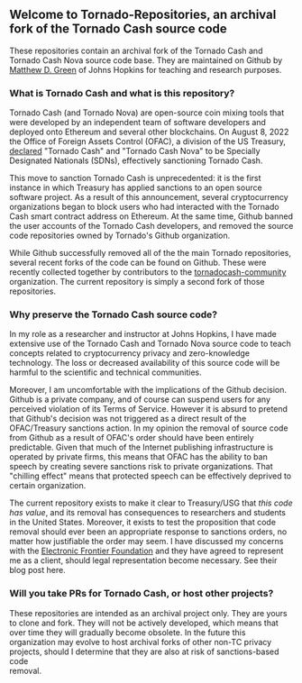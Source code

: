 ## Welcome to Tornado-Repositories, an archival fork of the Tornado Cash source code

These repositories contain an archival fork of the Tornado Cash and Tornado Cash Nova source code base. 
They are maintained on Github by [Matthew D. Green](https://isi.jhu.edu/~mgreen/) of Johns Hopkins for teaching and research purposes.

### What is Tornado Cash and what is this repository?

Tornado Cash (and Tornado Nova) are open-source coin mixing tools that were developed by an independent team of software
developers and deployed onto Ethereum and several other blockchains. On August 8, 2022 the Office of Foreign
Assets Control (OFAC), a division of the US Treasury, [declared](https://home.treasury.gov/news/press-releases/jy0916) "Tornado Cash" and "Tornado Cash Nova" to be
Specially Designated Nationals (SDNs), effectively sanctioning Tornado Cash.

This move to sanction Tornado Cash is unprecedented: it is the first instance in which Treasury
has applied sanctions to an open source software project. As a result of this announcement, several cryptocurrency
organizations began to block users who had interacted with the Tornado Cash smart contract address on Ethereum. 
At the same time, Github banned the user accounts of the Tornado Cash developers, and removed the source code repositories owned by
Tornado's Github organization. 

While Github successfully removed all of the the main Tornado repositories, several recent forks of the code can be found on Github. These were recently collected together by contributors to the [tornadocash-community](https://github.com/tornadocash-community) organization. The current repository is simply a second fork of those repositories. 

### Why preserve the Tornado Cash source code?

In my role as a researcher and instructor at Johns Hopkins, I have made extensive use of the Tornado Cash and Tornado Nova source code 
to teach concepts related to cryptocurrency privacy and zero-knowledge technology. The loss or decreased availability of this 
source code will be harmful to the scientific and technical communities.

Moreover, I am uncomfortable with the implications of the Github decision. Github is a private company, and of course can suspend 
users for any perceived violation of its Terms of Service. However it is absurd to pretend that Github's decision was not triggered as 
a direct result of the OFAC/Treasury sanctions action. In my opinion the removal of source code from Github as a result of OFAC's order should have been entirely predictable. Given that much of the Internet publishing infrastructure is operated by private firms, this means that OFAC has the ability to ban speech by creating severe sanctions risk to private organizations. That "chilling effect" means that protected speech can be effectively deprived to certain organization. 

The current repository exists to make it clear to Treasury/USG that *this code has value*, and its removal has consequences to researchers and students in the United States. Moreover, it exists to test the proposition that code removal should ever been an appropriate response to sanctions orders, no matter how justifiable the order may seem. I have discussed my concerns with the [Electronic Frontier Foundation](https://www.eff.org/) and they have agreed to represent me as a client, should legal representation become necessary. 
See their blog post here. 

### Will you take PRs for Tornado Cash, or host other projects?

These repositories are intended as an archival project only. They are yours to clone and fork. They will not be actively developed,
which means that over time they will gradually become obsolete. In the future this organization may evolve to host archival forks of other non-TC privacy projects, should I determine that they are also at risk of sanctions-based code  
removal.
